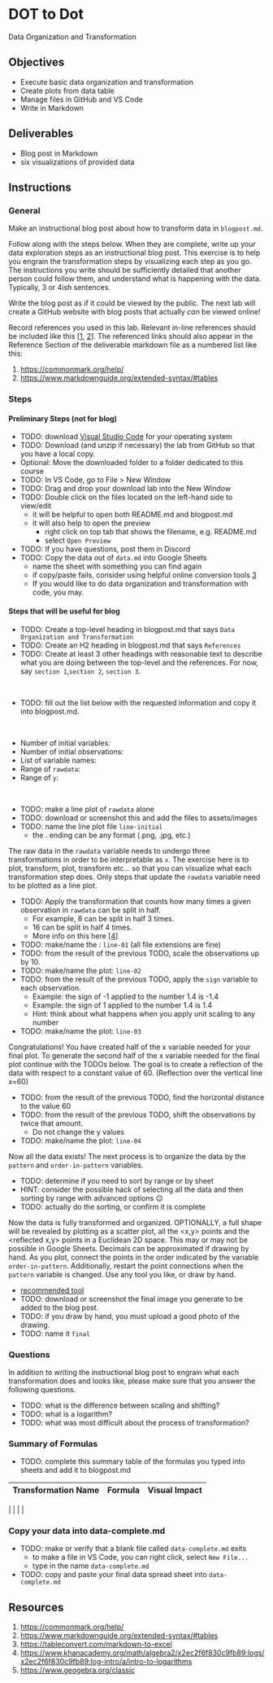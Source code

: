 # DOT to Dot

Data Organization and Transformation

## Objectives

- Execute basic data organization and transformation
- Create plots from data table
- Manage files in GitHub and VS Code
- Write in Markdown

## Deliverables

- Blog post in Markdown
- six visualizations of provided data

## Instructions

### General

Make an instructional blog post about how to transform data in `blogpost.md`.

Follow along with the steps below. When they are complete, write up
your data exploration steps as an instructional blog post. This
exercise is to help you engrain the transformation steps by visualizing
each step as you go. The instructions you write should be sufficiently
detailed that another person could follow them, and understand what
is happening with the data. Typically, 3 or 4ish sentences.

Write the blog post as if it could be viewed by the public. The
next lab will create a GitHub website with blog posts that actually
_can_ be viewed online!

Record references you used in this lab.
Relevant in-line references should be included like this
[[1](https://commonmark.org/help/),
[2](https://www.markdownguide.org/extended-syntax/#tables)].
The referenced links should also appear in the Reference Section of
the deliverable markdown file as a numbered list like this:

1. https://commonmark.org/help/
2. https://www.markdownguide.org/extended-syntax/#tables

### Steps

#### Preliminary Steps (not for blog)

- TODO: download [Visual Studio Code](https://code.visualstudio.com/download)
  for your operating system
- TODO: Download (and unzip if necessary) the lab from GitHub so that you have
  a local copy.
- Optional: Move the downloaded folder to a folder dedicated to this course
- TODO: In VS Code, go to File > New Window
- TODO: Drag and drop your download lab into the New Window
- TODO: Double click on the files located on the left-hand side to view/edit
    - it will be helpful to open both README.md and blogpost.md
    - it will also help to open the preview
        - right click on top tab that shows the filename, e.g. README.md
        - select `Open Preview`
- TODO: If you have questions, post them in Discord
- TODO: Copy the data out of `data.md` into Google Sheets
    - name the sheet with something you can find again
    - if copy/paste fails, consider using helpful online conversion tools
    [3](https://tableconvert.com/markdown-to-excel)
    - If you would like to do data organization and transformation
    with code, you may.

#### Steps that will be useful for blog

- TODO: Create a top-level heading in blogpost.md that says `Data Organization and Transformation`
- TODO: Create an H2 heading in blogpost.md that says `References`
- TODO: Create at least 3 other headings with reasonable text to describe what you are doing
  between the top-level and the references. For now, say `section 1`,`section 2`, `section 3`.

<br>

- TODO: fill out the list below with the requested information and copy it into blogpost.md.

<br>

- Number of initial variables:
- Number of initial observations:
- List of variable names:
- Range of `rawdata`:
- Range of `y`:

<br>

- TODO: make a line plot of `rawdata` alone
- TODO: download or screenshot this and add the files to assets/images
- TODO: name the line plot file `line-initial`
    - the . ending can be any format (.png, .jpg, etc.)

The raw data in the `rawdata` variable needs to undergo three
transformations in order to be interpretable as `x`. The exercise here is
to plot, transform, plot, transform etc... so that you can visualize
what each transformation step does. Only steps that update the `rawdata`
variable need to be plotted as a line plot.

- TODO: Apply the transformation that counts how many times a given observation
  in `rawdata` can be split in half.
    - For example, 8 can be split in half 3 times.
    - 16 can be split in half 4 times.
    - More info on this here
      [[4](https://www.khanacademy.org/math/algebra2/x2ec2f6f830c9fb89:logs/x2ec2f6f830c9fb89:log-intro/a/intro-to-logarithms)]
- TODO: make/name the : `line-01` (all file extensions are fine)
- TODO: from the result of the previous TODO, scale the observations
  up by 10.
- TODO: make/name the plot: `line-02`
- TODO: from the result of the previous TODO, apply the `sign`
  variable to each observation.
    - Example: the sign of -1 applied to the number 1.4 is -1.4
    - Example: the sign of 1 applied to the number 1.4 is 1.4
    - Hint: think about what happens when you apply unit scaling to any number
- TODO: make/name the plot: `line-03`

Congratulations! You have created half of the x variable needed for your final plot.
To generate the second half of the x variable needed for the final plot continue
with the TODOs below. The goal is to create a reflection of the data with respect to
a constant value of 60. (Reflection over the vertical line x=60)

- TODO: from the result of the previous TODO, find the horizontal distance to the
  value 60
- TODO: from the result of the previous TODO, shift the observations by twice that
  amount.
	- Do not change the y values
- TODO: make/name the plot: `line-04`

Now all the data exists! The next process is to organize the data by the `pattern`
and `order-in-pattern` variables.

- TODO: determine if you need to sort by range or by sheet
- HINT: consider the possible hack of selecting all the data and then sorting by
  range with advanced options 😉
- TODO: actually do the sorting, or confirm it is complete

Now the data is fully transformed and organized. OPTIONALLY, a full shape will
be revealed by plotting as a scatter plot,
all the <x,y> points and the <reflected x,y> points in a
Euclidean 2D space. This may or may not be possible in Google Sheets.
Decimals can be approximated if drawing by hand.
As you plot, connect the points in the order indicated by the variable
`order-in-pattern`. Additionally, restart the point connections when the
`pattern` variable is changed. Use any tool you like, or draw by hand.

- [recommended tool](https://www.geogebra.org/classic)
- TODO: download or screenshot the final image you generate to be added to the blog post.  
- TODO: if you draw by hand, you must upload a good photo of the drawing.
- TODO: name it `final`

### Questions

In addition to writing the instructional blog post to engrain what each transformation
does and looks like, please make sure that you answer the following questions.

- TODO: what is the difference between scaling and shifting?
- TODO: what is a logarithm?
- TODO: what was most difficult about the process of transformation?

### Summary of Formulas

- TODO: complete this summary table of the formulas you typed into sheets and
  add it to blogpost.md

| Transformation Name | Formula | Visual Impact |
|---------------------|---------|---------------|
|
|
|
|

### Copy your data into data-complete.md

- TODO: make or verify that a blank file called `data-complete.md` exits
    - to make a file in VS Code, you can right click, select `New File...`
    - type in the name `data-complete.md`
- TODO: copy and paste your final data spread sheet into `data-complete.md`

## Resources

1. https://commonmark.org/help/
2. https://www.markdownguide.org/extended-syntax/#tables
3. https://tableconvert.com/markdown-to-excel
4. https://www.khanacademy.org/math/algebra2/x2ec2f6f830c9fb89:logs/x2ec2f6f830c9fb89:log-intro/a/intro-to-logarithms
5. https://www.geogebra.org/classic
